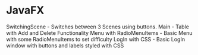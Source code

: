 # JavaFX
SwitchingScene - Switches between 3 Scenes using buttons.
Main - Table with Add and Delete Functionality
Menu with RadioMenuItems - Basic Menu with some RadioMenuItems to set difficulty
LogIn with CSS - Basic LogIn window with buttons and labels styled with CSS
